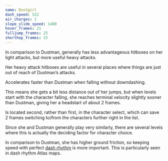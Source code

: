 ```yaml
---
name: Dustgirl
dash_speed: 522
air_charges: 1
slope_slide_speed: 1400
hover_frames: 21
fulljump_frames: 25
shorthop_frames: 15
---
```


In comparison to Dustman, generally has less advantageous hitboxes on her light attacks, but more useful heavy attacks.

Her heavy attack hitboxes are useful in several places where things are just out of reach of Dustman’s attacks.

Accelerates faster than Dustman when falling without downdashing.

This means she gets a bit less distance out of her jumps, but when levels start with the character falling, she reaches terminal velocity slightly sooner than Dustman, giving her a headstart of about 2 frames.

Is located second, rather than first, in the character select, which can save 2 frames switching to/from the characters further right in the list.

Since she and Dustman generally play very similarly, there are several levels where this is actually the deciding factor for character choice.

In comparison to Dustman, she has higher ground friction, so keeping speed with perfect [dash rhythm](#dash-rhythm) is more important. This is particularly seen in dash rhythm Atlas maps.
